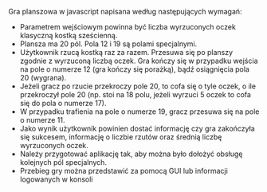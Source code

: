 Gra planszowa w javascript napisana według następujących wymagań:

- Parametrem wejściowym powinna być liczba wyrzuconych oczek klasyczną kostką sześcienną.
- Plansza ma 20 pól. Pola 12 i 19 są polami specjalnymi.
- Użytkownik rzucą kostką raz za razem. Przesuwa się po planszy zgodnie z wyrzuconą liczbą oczek. Gra kończy się w przypadku wejścia na pole o numerze 12 (gra kończy się porażką), bądź osiągnięcia pola 20 (wygrana).
- Jeżeli gracz po rzucie przekroczy pole 20, to cofa się o tyle oczek, o ile przekroczył pole 20 (np. stoi na 18 polu, jeżeli wyrzuci 5 oczek to cofa się do pola o numerze 17).
- W przypadku trafienia na pole o numerze 19, gracz przesuwa się na pole o numerze 11.
- Jako wynik użytkownik powinien dostać informację czy gra zakończyła się sukcesem, informację o liczbie rzutów oraz średnią liczbę wyrzuconych oczek.
- Należy przygotować aplikację tak, aby można było dołożyć obsługę kolejnych pól specjalnych.
- Przebieg gry można przedstawić za pomocą GUI lub informacji logowanych w konsoli
